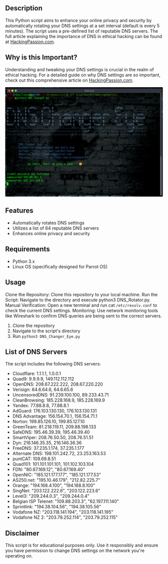## Description

This Python script aims to enhance your online privacy and security by automatically rotating your DNS settings at a set interval (default is every 5 minutes). The script uses a pre-defined list of reputable DNS servers. The full article explaining the importance of DNS in ethical hacking can be found at [HackingPassion.com](https://hackingpassion.com/why-your-dns-settings-could-make-or-break-your-hacking-career/).

## Why is this Important?
Understanding and tweaking your DNS settings is crucial in the realm of ethical hacking. For a detailed guide on why DNS settings are so important, check out this comprehensive article on [HackingPassion.com](https://hackingpassion.com/why-your-dns-settings-could-make-or-break-your-hacking-career/).

![DNS Changer Eye](logo-dns-changer-eye.png)

## Features

- Automatically rotates DNS settings
- Utilizes a list of 64 reputable DNS servers
- Enhances online privacy and security

## Requirements

- Python 3.x
- Linux OS (specifically designed for Parrot OS)

## Usage

Clone the Repository: Clone this repository to your local machine.
Run the Script: Navigate to the directory and execute python3 DNS_Rotator.py.
Manual Verification: Open a new terminal and run cat `/etc/resolv.conf` to check the current DNS settings.
Monitoring: Use network monitoring tools like Wireshark to confirm DNS queries are being sent to the correct servers.

1. Clone the repository
2. Navigate to the script's directory
3. Run `python3 DNS_Changer_Eye.py`

## List of DNS Servers

The script includes the following DNS servers:

- Cloudflare: 1.1.1.1, 1.0.0.1
- Quad9: 9.9.9.9, 149.112.112.112
- OpenDNS: 208.67.222.222, 208.67.220.220
- Verisign: 64.6.64.6, 64.6.65.6
- UncensoredDNS: 91.239.100.100, 89.233.43.71
- CleanBrowsing: 185.228.168.9, 185.228.169.9
- Yandex: 77.88.8.8, 77.88.8.1
- AdGuard: 176.103.130.130, 176.103.130.131
- DNS Advantage: 156.154.70.1, 156.154.71.1
- Norton: 199.85.126.10, 199.85.127.10
- GreenTeam: 81.218.119.11, 209.88.198.133
- SafeDNS: 195.46.39.39, 195.46.39.40
- SmartViper: 208.76.50.50, 208.76.51.51
- Dyn: 216.146.35.35, 216.146.36.36
- FreeDNS: 37.235.1.174, 37.235.1.177
- Alternate DNS: 198.101.242.72, 23.253.163.53
- puntCAT: 109.69.8.51
- Quad101: 101.101.101.101, 101.102.103.104
- FDN: "80.67.169.12", "80.67.169.40"
- OpenNIC: "185.121.177.177", "185.121.177.53"
- AS250.net: "195.10.46.179", "212.82.225.7"
- Orange: "194.168.4.100", "194.168.8.100"
- SingNet: "203.122.222.6", "203.122.223.6"
- Level3: "209.244.0.3", "209.244.0.4"
- Belgian ISP Telenet: "109.88.203.3", "62.197.111.140"
- Sprintlink: "194.38.104.56", "194.38.105.56"
- Vodafone NZ: "203.118.141.194", "203.118.141.195"
- Vodafone NZ 2: "203.79.252.114", "203.79.252.115"

## Disclaimer

This script is for educational purposes only. Use it responsibly and ensure you have permission to change DNS settings on the network you're operating on.
